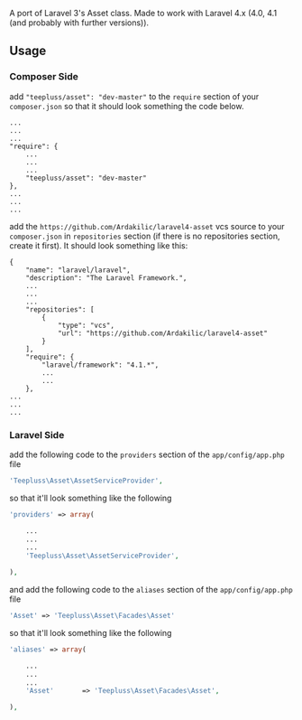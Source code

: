 A port of Laravel 3's Asset class. Made to work with Laravel 4.x (4.0, 4.1 (and probably with further versions)).


## Usage

### Composer Side

add `"teepluss/asset": "dev-master"` to the `require` section of your `composer.json` so that it should look something the code below.

```composer
...
...
...
"require": {
	...
	...
	...
	"teepluss/asset": "dev-master"
},
...
...
...
```

add the `https://github.com/Ardakilic/laravel4-asset` vcs source to your `composer.json` in `repositories` section (if there is no repositories section, create it first). It should look something like this:

```composer
{
	"name": "laravel/laravel",
	"description": "The Laravel Framework.",
	...
	...
	...
    "repositories": [
        {
            "type": "vcs",
            "url": "https://github.com/Ardakilic/laravel4-asset"
        }
    ],
	"require": {
		"laravel/framework": "4.1.*",
		...
		...
	},
...
...
...
```

### Laravel Side

add the following code to the `providers` section of the `app/config/app.php` file

```php
'Teepluss\Asset\AssetServiceProvider',
```

so that it'll look something like the following

```php
'providers' => array(

	...
	...
	...
	'Teepluss\Asset\AssetServiceProvider',

),
```

and add the following code to the `aliases` section of the `app/config/app.php` file

```php
'Asset' => 'Teepluss\Asset\Facades\Asset'
```

so that it'll look something like the following

```php
'aliases' => array(

	...
	...
	...
	'Asset'       => 'Teepluss\Asset\Facades\Asset',

),
```
